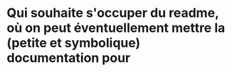 # Qui souhaite s'occuper du readme, où on peut éventuellement mettre la (petite et symbolique) documentation pour 
